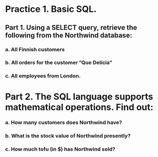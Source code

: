 # Practice 1. Basic SQL.

## Part 1. Using a SELECT query, retrieve the following from the Northwind database:

### a. All Finnish customers

### b. All orders for the customer ”Que Delícia”

### c. All employees from London.

# Part 2. The SQL language supports mathematical operations. Find out:

### a. How many customers does Northwind have?

### b. What is the stock value of Northwind presently?

### c. How much tofu (in $) has Northwind sold?
